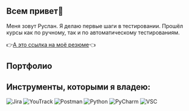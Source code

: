 ##  Всем привет👋

Меня зовут Руслан. Я делаю первые шаги в тестировании. Прошёл курсы как по ручному, так и по автоматическому тестированиям.


👉[А это ссылка на моё резюме](https://hh.ru/resume/12989c53ff09b401910039ed1f45743449314c)👈
 
## Портфолио

## Инструменты, которыми я владею:



![Jira](https://github.com/user-attachments/assets/cdb83812-78af-4d51-a2d6-1f77d7b4b18a)
![YouTrack](https://upload.wikimedia.org/wikipedia/commons/thumb/8/85/YouTrack_icon.svg/1200px-YouTrack_icon.svg.png)
![Postman](https://github.com/user-attachments/assets/1f262973-af77-45b7-b33b-16c3e8505978)
![Python](https://www.svgrepo.com/show/376344/python.svg)
![PyCharm](https://intellij-support.jetbrains.com/hc/user_images/5l0fLOoDkFwpjU_ZKu7Ofg.png)
![VSC](https://upload.wikimedia.org/wikipedia/commons/thumb/9/9a/Visual_Studio_Code_1.35_icon.svg/512px-Visual_Studio_Code_1.35_icon.svg.png?20210804221519)
